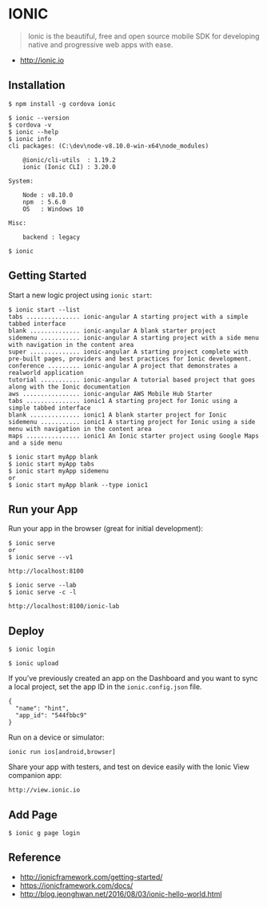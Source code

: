IONIC
=====

> Ionic is the beautiful, free and open source mobile SDK for developing native and progressive web apps with ease.

* http://ionic.io


Installation
------------

```
$ npm install -g cordova ionic
```

```
$ ionic --version
$ cordova -v
$ ionic --help
$ ionic info
cli packages: (C:\dev\node-v8.10.0-win-x64\node_modules)

    @ionic/cli-utils  : 1.19.2
    ionic (Ionic CLI) : 3.20.0

System:

    Node : v8.10.0
    npm  : 5.6.0
    OS   : Windows 10

Misc:

    backend : legacy
```

```
$ ionic
```

Getting Started
---------------

Start a new logic project using `ionic start`:

```
$ ionic start --list 
tabs ............... ionic-angular A starting project with a simple tabbed interface
blank .............. ionic-angular A blank starter project
sidemenu ........... ionic-angular A starting project with a side menu with navigation in the content area
super .............. ionic-angular A starting project complete with pre-built pages, providers and best practices for Ionic development.
conference ......... ionic-angular A project that demonstrates a realworld application
tutorial ........... ionic-angular A tutorial based project that goes along with the Ionic documentation
aws ................ ionic-angular AWS Mobile Hub Starter
tabs ............... ionic1 A starting project for Ionic using a simple tabbed interface
blank .............. ionic1 A blank starter project for Ionic
sidemenu ........... ionic1 A starting project for Ionic using a side menu with navigation in the content area
maps ............... ionic1 An Ionic starter project using Google Maps and a side menu
```

```
$ ionic start myApp blank 
$ ionic start myApp tabs 
$ ionic start myApp sidemenu 
or
$ ionic start myApp blank --type ionic1
```

Run your App
------------

Run your app in the browser (great for initial development):
```
$ ionic serve 
or
$ ionic serve --v1

http://localhost:8100
```

```
$ ionic serve --lab
$ ionic serve -c -l 

http://localhost:8100/ionic-lab
```

Deploy
------

```
$ ionic login 
```

```
$ ionic upload 
```

If you’ve previously created an app on the Dashboard and you want to sync a local project, set the app ID in the `ionic.config.json` file.  
```
{
  "name": "hint",
  "app_id": "544fbbc9"
}
```

Run on a device or simulator:
```
ionic run ios[android,browser]
```

Share your app with testers, and test on device easily with the Ionic View companion app:
```
http://view.ionic.io
```

Add Page
--------

```
$ ionic g page login
```

Reference
---------

* http://ionicframework.com/getting-started/
* https://ionicframework.com/docs/
* http://blog.jeonghwan.net/2016/08/03/ionic-hello-world.html